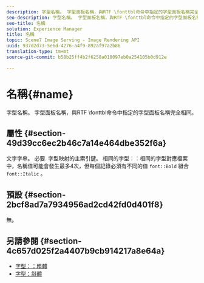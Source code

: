 ```yaml
---
description: 字型名稱。 字型面板名稱，與RTF \fonttbl命令中指定的字型面板名稱完全相同。
seo-description: 字型名稱。 字型面板名稱，與RTF \fonttbl命令中指定的字型面板名稱完全相同。
seo-title: 名稱
solution: Experience Manager
title: 名稱
topic: Scene7 Image Serving - Image Rendering API
uuid: 937d2d73-5e6d-4276-a4f9-892af97a2b86
translation-type: tm+mt
source-git-commit: b58b25ff4b2f6258a010097eb0a254105b0d912e

---
```



# 名稱{#name}

字型名稱。 字型面板名稱，與RTF \fonttbl命令中指定的字型面板名稱完全相同。

## 屬性 {#section-49d39cc6ec2b46c7a14e464dbe352f6a}

文字字串。 必要. 字型映射的主索引鍵。 相同的字型：：相同的字型對應檔案中，名稱值可能會發生最多4次，但每個記錄必須有不同的值 `font::Bold` 組合 `font::Italic` 。

## 預設 {#section-2bcf8ad7a7934956ad2cd42fd0d401f8}

無。

## 另請參閱 {#section-4c657d025f2a4407b9cb914217a8e64a}

* [字型：：粗體](r-bold-font.md#reference_F7B017EF67574A29ABFC3954AB64159C)
* [字型：斜體](r-italic-font.md#reference_DC04A532B34A41AF81B0B9644ACFAAD6)
